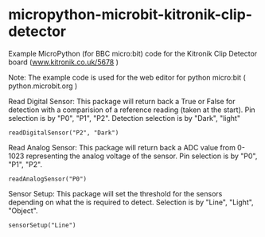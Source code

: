 # micropython-microbit-kitronik-clip-detector

Example MicroPython (for BBC micro:bit) code for the Kitronik Clip Detector board (www.kitronik.co.uk/5678 )

Note:
The example code is used for the web editor for python micro:bit ( python.microbit.org )

Read Digital Sensor:
This package will return back a True or False for detection with a comparision of a reference reading (taken at the start).  Pin selection is by "P0", "P1", "P2".  Detection selection is by "Dark", "light"
```blocks
readDigitalSensor("P2", "Dark")
```

Read Analog Sensor:
This package will return back a ADC value from 0-1023 representing the analog voltage of the sensor.  Pin selection is by "P0", "P1", "P2".
```blocks
readAnalogSensor("P0")
```

Sensor Setup:
This package will set the threshold for the sensors depending on what the is required to detect. Selection is by "Line", "Light", "Object".
```blocks
sensorSetup("Line")
```
